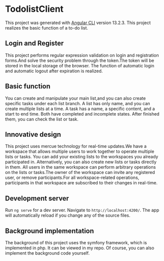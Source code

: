 # TodolistClient

This project was generated with [Angular CLI](https://github.com/angular/angular-cli) version 13.2.3.
This project realizes the basic function of a to-do list.

## Login and Register

This project performs regular expression validation on login and registration forms.And solve the security problem through the token.The token will be stored in the local storage of the browser. The function of automatic login and automatic logout after expiration is realized.

## Basic function
You can create and manipulate your main list,and you can also create specific tasks under each list branch.
A list has only name, and you can create multiple lists at a time. A task has a name, a specific content, and a start to end time. Both have completed and incomplete states. After finished them, you can check the list or task.

## Innovative design

This project uses mercue technology for real-time updates.We have a workspace that allows multiple users to work together to operate multiple lists or tasks.
You can add your existing lists to the workspaces you already participated in. Alternatively, you can also create new lists or tasks directly in them.
All users in the same workspace can perform arbitrary operations on the lists or tasks.The owner of the workspace can invite any registered user, or remove participants.For all workspace-related operations, participants in that workspace are subscribed to their changes in real-time.

## Development server

Run `ng serve` for a dev server. Navigate to `http://localhost:4200/`. The app will automatically reload if you change any of the source files.

## Background implementation

The background of this project uses the symfony framework, which is implemented in php. It can be viewed in my repo. Of course, you can also implement the background code yourself.
